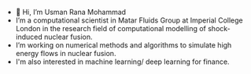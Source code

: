 - 👋 Hi, I’m Usman Rana Mohammad
- I’m a computational scientist  in Matar Fluids Group at Imperial College London in the research field of computational modelling of shock-induced nuclear fusion.
- I’m working on numerical methods and algorithms to simulate high energy flows in nuclear fusion.
- I'm also interested in machine learning/ deep learning for finance. 
<!---
Rana-ICL/Rana-ICL is a ✨ special ✨ repository because its `README.md` (this file) appears on your GitHub profile.
You can click the Preview link to take a look at your changes.
--->
